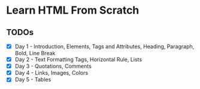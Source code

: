 # Learn HTML From Scratch

## TODOs

* [x] Day 1 - Introduction, Elements, Tags and Attributes, Heading, Paragraph, Bold, Line Break
* [x] Day 2 - Text Formatting Tags, Horizontal Rule, Lists
* [x] Day 3 - Quotations, Comments
* [x] Day 4 - Links, Images, Colors
* [x] Day 5 - Tables